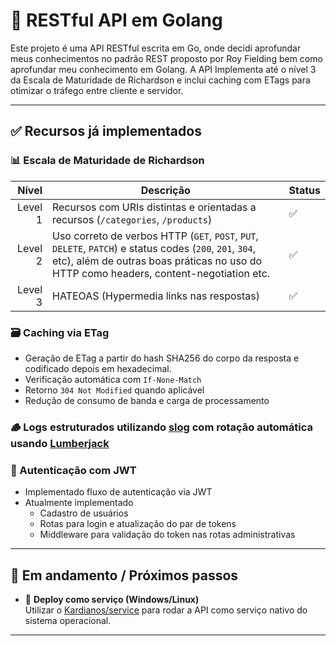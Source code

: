 # 🧠 RESTful API em Golang

Este projeto é uma API RESTful escrita em Go, onde decidi aprofundar meus conhecimentos no padrão REST proposto por Roy Fielding bem como aprofundar meu conhecimento em Golang. A API Implementa até o nível 3 da Escala de Maturidade de Richardson e inclui caching com ETags para otimizar o tráfego entre cliente e servidor.

---

## ✅ Recursos já implementados

### 📊 Escala de Maturidade de Richardson

| Nível | Descrição | Status |
|------:|-----------|--------|
|  Level 1 | Recursos com URIs distintas e orientadas a recursos (`/categories`, `/products`) | ✅ |
|  Level 2 | Uso correto de verbos HTTP (`GET`, `POST`, `PUT`, `DELETE`, `PATCH`) e status codes (`200`, `201`, `304`, etc), além de outras boas práticas no uso do HTTP como headers, content-negotiation etc. | ✅ |
|  Level 3 | HATEOAS (Hypermedia links nas respostas) | ✅ |

### 🗃️ Caching via ETag

- Geração de ETag a partir do hash SHA256 do corpo da resposta e codificado depois em hexadecimal.
- Verificação automática com `If-None-Match`
- Retorno `304 Not Modified` quando aplicável
- Redução de consumo de banda e carga de processamento

### 🪵 Logs estruturados utilizando [slog](https://github.com/sirupsen/logrus) com rotação automática usando [Lumberjack](https://github.com/natefinch/lumberjack)

### 🔐 Autenticação com JWT

- Implementado fluxo de autenticação via JWT 
- Atualmente implementado
  - Cadastro de usuários
  - Rotas para login e atualização do par de tokens
  - Middleware para validação do token nas rotas administrativas

---

## 📌 Em andamento / Próximos passos

- 🚀 **Deploy como serviço (Windows/Linux)**  
  Utilizar o [Kardianos/service](https://github.com/kardianos/service) para rodar a API como serviço nativo do sistema operacional.

---
